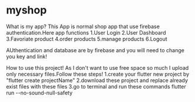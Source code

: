 # myshop

What is my app?
This App is normal shop app that use firebase authentication.Here app functions
1.User Login
2.User Dashboard
3.Favoriate product
4.order products
5.manage products
6.Logout

AUthentication and database  are by firebase and you will need to change you key and link! 


How to use this project!
As I don't want to use free space so much I upload only necessary files.Follow these steps!
1.create your flutter new project  by "flutter create projectName" 
2.download these project and replace already exist files with these files
3.go to terminal and  run these commands 
flutter run --no-sound-null-safety

